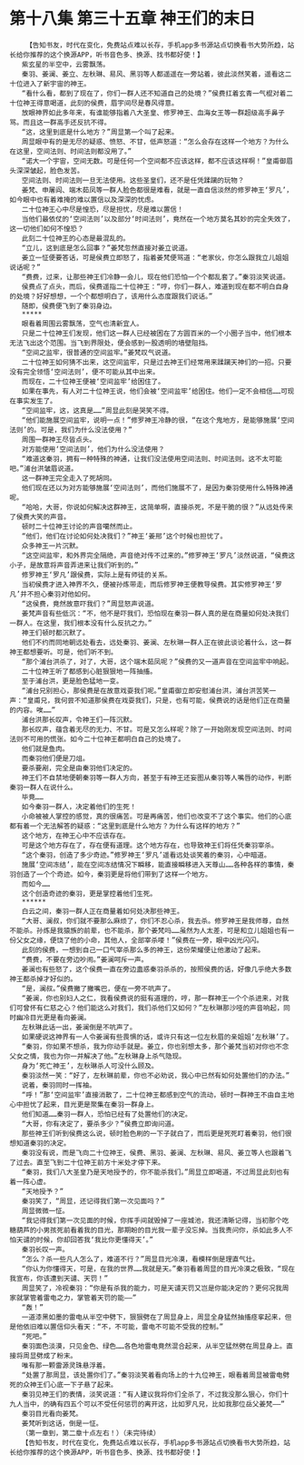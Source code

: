 # 第十八集 第三十五章 神王们的末日
        【告知书友，时代在变化，免费站点难以长存，手机app多书源站点切换看书大势所趋，站长给你推荐的这个换源APP，听书音色多、换源、找书都好使！】
       紫玄星的半空中，云雾飘荡。
       秦羽、姜澜、姜立、左秋琳、易风、黑羽等人都遥遥在一旁站着，彼此淡然笑着，遥看这二十位进入了新宇宙的神王。
       “看什么看，都到了现在了，你们一群人还不知道自己的处境？”侯费扛着玄青一气棍对着二十位神王得意喝道，此刻的侯费，眉宇间尽是春风得意。
       放眼神界如此多年来，有谁能够指着八大圣皇、修罗神王、血海女王等一群超级高手鼻子骂。而且这一群高手还反抗不得。
       “这，这里到底是什么地方？”周显第一个叫了起来。
       周显眼中有的是无尽的疑惑、愤怒、不甘，低声怒道：“怎么会存在这样一个地方？为什么在这里，空间法则、时间法则都没用了。”
       “诺大一个宇宙，空间无数。可是任何一个空间都不应该这样，都不应该这样啊！”皇甫御眉头深深皱起，脸色发苦。
       空间法则、时间法则一旦无法使用。这些圣皇们，还不是任凭蹂躏的玩物？
       姜梵、申屠阎、端木茹凤等一群人脸色都很是难看，就是一直自信淡然的修罗神王‘罗凡’，如今眼中也有着难掩的难以置信以及深深的忧虑。
       二十位神王心中尽是惶恐，尽是担忧，尽是难以置信！
       当他们最依仗的‘空间法则’以及部分‘时间法则’，竟然在一个地方莫名其妙的完全失效了，这一切他们如何不惶恐？
       此刻二十位神王的心态是最混乱的。
       “立儿，这到底是怎么回事？”姜梵忽然直接对姜立说道。
       姜立一怔便要答话，可是侯费立即怒了，指着姜梵便骂道：“老家伙，你怎么跟我立儿姐姐说话呢？”
       “费费，过来，让那些神王们冷静一会儿，现在他们恐怕一个个都乱套了。”秦羽淡笑说道。
       侯费点了点头，而后，侯费遥指二十位神王：“哼，你们一群人，难道到现在都不明白自身的处境？好好想想，一个个都想明白了，该用什么态度跟我们说话。”
       随即，侯费便飞到了秦羽身边。
       *****
       眼看着周围云雾飘荡，空气也清新宜人。
       只是二十位神王们发现，他们这一群人已经被困在了方圆百米的一个小圈子当中，他们根本无法飞出这个范围。当飞到界限处，便会感到一股透明的墙壁阻挡。
       “空间之监牢，很普通的空间监牢。”姜梵叹气说道。
       二十位神王如何猜不出来，这空间监牢，只是过去神王们经常用来蹂躏天神们的一招。只要没有完全领悟‘空间法则’，便不可能从其中出来。
       而现在，二十位神王便被‘空间监牢’给困住了。
       如果在事先，有人对二十位神王说，他们会被‘空间监牢’给困住。他们一定不会相信……可现在事实发生了。
       “空间监牢，这，这真是……”周显此刻是哭笑不得。
       “他们能施展空间监牢，说明一点！”修罗神王冷静的很，“在这个鬼地方，是能够施展‘空间法则’的。可是，我们为什么没法使用？”
       周围一群神王尽皆点头。
       对方能使用‘空间法则’，他们为什么没法使用？
       “难道这秦羽，拥有一种特殊的神通，让我们没法使用空间法则、时间法则。这不太可能吧。”浦台洪皱眉说道。
       这一群神王完全走入了死胡同。
       他们现在还以为对方能够施展‘空间法则’，而他们施展不了，是因为秦羽使用什么特殊神通呢。
       “哈哈，大哥，你说如何解决这群神王，这简单啊，直接杀死，不是干脆的很？”从远处传来了侯费大笑的声音。
       顿时二十位神王讨论的声音噶然而止。
       “他们，他们在讨论如何处决我们？”神王‘姜邢’这个时候也担忧了。
       众多神王一片沉默。
       “这空间监牢，和外界完全隔绝，声音绝对传不过来的。”修罗神王‘罗凡’淡然说道，“侯费这小子，是故意将声音弄进来让我们听到的。”
       修罗神王‘罗凡’跟侯费，实际上是有师徒的关系。
       当初侯费才进入神界不久，便被孙炼带走，而后修罗神王便教导侯费。其实修罗神王‘罗凡’并不担心秦羽对他如何。
       “这侯费，竟然故意吓我们？”周显怒声说道。
       姜梵声音有些低沉：“不，他不是吓我们，恐怕现在秦羽一群人真的是在商量如何处决我们一群人。在这里，我们根本没有什么反抗之力。”
       神王们顿时都沉默了。
       他们不约而同地朝远处看去，远处秦羽、姜澜、左秋琳一群人正在彼此谈论着什么，这一群神王都想要听。可是，他们听不到。
       “那个浦台洪杀了，对了，大哥，这个端木茹凤呢？”侯费的又一道声音在空间监牢中响起。
       二十位神王听了都感到心脏狠狠地一阵抽搐。
       至于浦台洪，更是脸色猛地一变。
       “浦台兄别担心，那侯费是在故意戏耍我们呢。”皇甫御立即安慰浦台洪，浦台洪苦笑一声：“皇甫兄，我何尝不知道那侯费在戏耍我们，只是，也有可能，侯费说的话是他们正在商量的内容。唉……”
       浦台洪那长叹声，令神王们一阵沉默。
       那长叹声，蕴含着无尽的无力、不甘。可是又怎么样呢？除了一开始刚发现空间法则、时间法则不可用的慌张。如今二十位神王都明白自己的处境了。
       他们就是鱼肉。
       而秦羽他们便是刀俎。
       要杀要剐，完全是由秦羽他们决定的。
       神王们不自禁地便朝秦羽等一群人方向，甚至于有神王还妄图从秦羽等人嘴唇的动作，判断秦羽一群人在说什么。
       毕竟……
       如今秦羽一群人，决定着他们的生死！
       小命被被人掌控的感觉，真的很痛苦。可是再痛苦，他们也改变不了这个事实。他们的心底都有着一个无法解答的疑惑：“这里到底是什么地方？为什么有这样的地方？”
       这个地方，在神王心中不应该存在。
       可是这个地方存在了，存在便有道理。这个地方存在，也导致神王们将任凭秦羽宰杀。
       “这个秦羽，创造了多少奇迹。”修罗神王‘罗凡’遥看远处谈笑着的秦羽，心中暗道。
       施展‘空间冻结’，能在空间冻结情况下瞬移，能直接瞬移进入天尊山……各种各样的事情，秦羽创造了一个个奇迹。如今，秦羽更是将他们带到了这样一个地方。
       而如今……
       这个创造奇迹的秦羽，更是掌控着他们生死。
       ******
       白云之间，秦羽一群人正在商量着如何处决那些神王。
       “大哥、澜叔，你们就不要那么麻烦了，你们不忍心杀，我去杀。修罗神王是我师尊，自然不能杀。孙炼是我猿族的前辈，也不能杀，那个姜梵吗……虽然为人太差，可是和立儿姐姐也有一份父女之缘，便饶了他的小命，其他人，全部宰杀喽！”侯费在一旁，眼中凶光闪闪。
       此刻的侯费，一想到自己一口气宰杀那么多的神王，这份荣耀便让他激动了起来。
       “费费，不要在旁边吵闹。”姜澜呵斥一声。
       姜澜也有些怒了，这个侯费一直在旁边蛊惑秦羽杀杀的，按照侯费的话，好像几乎绝大多数神王都杀掉才好似的。
       “是，澜叔。”侯费撇了撇嘴巴，便在一旁不吭声了。
       “姜澜，你也别妇人之仁，我看侯费说的挺有道理的，哼，那一群神王一个个杀进来，对我们可曾怀有仁慈之心？他们能这么对我们，我们杀他们又如何？”左秋琳那沙哑的声音响起，同时幽冷目光更是看向姜澜。
       左秋琳此话一出，姜澜倒是不吭声了。
       如果硬说这神界有一人令姜澜有些畏惧的话，或许只有这一位左秋眉的亲姐姐‘左秋琳’了。
       “秦羽，你如果不想杀，我为你动手就是。姜立，你也别想太多，那个姜梵当初对你也不念父女之情，我也为你一并解决了他。”左秋琳身上杀气隐现。
       身为‘死亡神王’，左秋琳杀人可没什么顾及。
       秦羽淡然一笑：“好了，左秋琳前辈，你也不必劝说，我心中已然有如何处置他们的办法。”
       说着，秦羽同时一挥袖。
       “呼！”那‘空间监牢’直接消散了，二十位神王都感到空气的流动，顿时一群神王不由自主地心中担忧了起来，目光更是聚集在秦羽一群身上。
       他们知道……秦羽一群人，恐怕已经有了处置他们的决定。
       “大哥，你有决定了，要杀多少？”侯费立即询问道。
       那些神王们听到侯费这么说，顿时脸色刷的一下子就白了，而后更是死死盯着秦羽，他们很想知道秦羽的决定。
       秦羽没有说，而是飞向二十位神王，侯费、黑羽、姜澜、左秋琳、易风、姜立等人也跟着飞了过去。直至飞到二十位神王前方十米处才停下来。
       “秦羽，我们八大圣皇乃是天地授予的，你不能杀我们。”周显立即喝道，不过周显此刻也有着一阵心虚。
       “天地授予？”
       秦羽笑了，“周显，还记得我们第一次见面吗？”
       周显微微一怔。
       “我记得我们第一次见面的时候，你挥手间就毁掉了一座城池，我还清晰记得，当初那个吃糖葫芦的小男孩死前看着我的目光，那期盼的目光我一辈子没忘掉。当我责问你，杀如此多人不怕天谴的时候，你却回答我‘我比你更懂得天’。”
       秦羽长叹一声。
       “怎么？杀一些凡人怎么了，难道不行？”周显目光冷漠，看模样倒是理直气壮。
       “你认为你懂得天，可是，在我的世界……我就是天。”秦羽看着周显的目光冷漠之极致，“现在我宣布，你该遭到天谴、天罚！”
       周显笑了，冷视秦羽：“你是有杀我的能力，可是天谴天罚又岂是你能决定的？更何况我周家就掌管着雷电之力，掌管着天罚的能——”
       “轰！”
       一道漆黑如墨的雷电从半空中劈下，狠狠劈在了周显身上，周显全身猛然抽搐痉挛起来，但是他依旧难以置信仰头看天：“不，不可能，雷电不可能不受我的控制。”
       “死吧。”
       秦羽面色淡漠，只见金色、绿色……各色地雷电竟然混合起来，从半空猛然劈在周显身上。直接将周显劈成了粉末。
       唯有那一颗雷源灵珠悬浮着。
       “处置了那周显，该处置你们了。”秦羽淡笑着看向场上的十九位神王，眼看着周显被雷电劈死的众神王们心底一下子悬了起来。
       秦羽见神王们的表情，淡笑说道：“有人建议我将你们全杀了，不过我没那么狠心，你们十九人当中，的确有四五个可以不受任何惩罚的离开这，比如罗凡兄，比如我那位岳父姜梵——”
       秦羽目光看向姜梵。
       姜梵听到这话，倒是一怔。
       （第一章到，第二章十点左右！）（未完待续）
       【告知书友，时代在变化，免费站点难以长存，手机app多书源站点切换看书大势所趋，站长给你推荐的这个换源APP，听书音色多、换源、找书都好使！】
